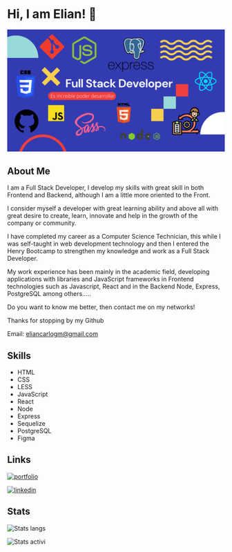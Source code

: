 # Hi, I am Elian! 👋


![Logo](Banner.png)


##  About Me
I am a Full Stack Developer, I develop my skills with great skill in both Frontend and Backend, although I am a little more oriented to the Front.

I consider myself a developer with great learning ability and above all with great desire to create, learn, innovate and help in the growth of the company or community.

I have completed my career as a Computer Science Technician, this while I was self-taught in web development technology and then I entered the Henry Bootcamp to strengthen my knowledge and work as a Full Stack Developer.

My work experience has been mainly in the academic field, developing applications with libraries and JavaScript frameworks in Frontend technologies such as Javascript, React and in the Backend Node, Express, PostgreSQL among others.....

Do you want to know me better, then contact me on my networks! 

Thanks for stopping by my Github

Email: eliancarlogm@gmail.com


## Skills
* HTML
* CSS
* LESS
* JavaScript
* React
* Node
* Express
* Sequelize
* PostgreSQL
* Figma


## Links
[![portfolio](https://img.shields.io/badge/my_portfolio-000?style=for-the-badge&logo=ko-fi&logoColor=white)](https://elian-gonzalez2000.github.io/portfolio-elian/)

[![linkedin](https://img.shields.io/badge/linkedin-0A66C2?style=for-the-badge&logo=linkedin&logoColor=white)](https://www.linkedin.com/in/elian-gonzalez-developer/)


## Stats
![Stats langs](https://github-readme-stats.vercel.app/api/top-langs?username=elian-gonzalez2000&show_icons=true&theme=dark&locale=en&layout=compact)

![Stats activi](https://github-readme-stats.vercel.app/api?username=elian-gonzalez2000&show_icons=true&theme=highcontrast&title_color=cfd147&locale=en)
